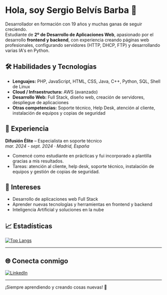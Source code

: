 # Hola, soy Sergio Belvís Barba 👋

Desarrollador en formación con 19 años y muchas ganas de seguir creciendo.  
Estudiante de **2º de Desarrollo de Aplicaciones Web**, apasionado por el desarrollo **frontend y backend**, con experiencia creando páginas web profesionales, configurando servidores (HTTP, DHCP, FTP) y desarrollando varias IA's en Python.

## 🛠️ Habilidades y Tecnologías
- **Lenguajes:** PHP, JavaScript, HTML, CSS, Java, C++, Python, SQL, Shell de Linux  
- **Cloud / Infraestructura:** AWS (avanzado)  
- **Desarrollo Web:** Full Stack, diseño web, creación de servidores, despliegue de aplicaciones  
- **Otras competencias:** Soporte técnico, Help Desk, atención al cliente, instalación de equipos y copias de seguridad  

## 💼 Experiencia
**Difusión Élite** – Especialista en soporte técnico  
*mar. 2024 - sept. 2024 · Madrid, España*  
- Comencé como estudiante en prácticas y fui incorporado a plantilla gracias a mis resultados.  
- Tareas: atención al cliente, help desk, soporte técnico, instalación de equipos y gestión de copias de seguridad.  

## 🌱 Intereses
- Desarrollo de aplicaciones web Full Stack  
- Aprender nuevas tecnologías y herramientas en frontend y backend  
- Inteligencia Artificial y soluciones en la nube  

## 📈 Estadísticas

[![Top Langs](https://github-readme-stats.vercel.app/api/top-langs/?username=Serbelbar9&theme=onedark)](https://github.com/anuraghazra/github-readme-stats)

---

## 🌐 Conecta conmigo

<a href="https://es.linkedin.com/in/sergiobelv%C3%ADsb" target="_blank">
  <img src="https://img.shields.io/badge/LinkedIn-Sergio%20Belvís%20Barba-blue?style=for-the-badge&logo=linkedin" alt="LinkedIn">
</a>


---

¡Siempre aprendiendo y creando cosas nuevas! 🚀
